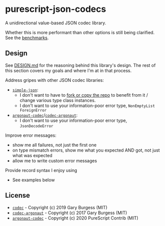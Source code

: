 # purescript-json-codecs

A unidirectional value-based JSON codec library.

Whether this is more performant than other options is still being clarified. See the [benchmarks](./bench).

## Design

See [DESIGN.md](DESIGN.md) for the reasoning behind this library's design. The rest of this section covers my goals and where I'm at in that process.

Address gripes with other JSON codec libraries:
- [`simple-json`](https://pursuit.purescript.org/packages/purescript-simple-json/):
  - I don't want to have to [fork or copy the repo](https://github.com/justinwoo/purescript-simple-json#how-should-i-actually-use-this-library) to benefit from it / change various type class instances.
  - I don't want to use your information-poor error type, `NonEmptyList ForeignError`
- [`argonaut-codec`](https://pursuit.purescript.org/packages/purescript-argonaut-codecs)/[`codec-argonaut`](https://pursuit.purescript.org/packages/purescript-codec-argonaut):
  - I don't want to use your information-poor error type, `JsonDecodeError`

Improve error messages:
- show me all failures, not just the first one
- on type mismatch errors, show me what you expected AND got, not just what was expected
- allow me to write custom error messages

Provide record syntax I enjoy using
  - See examples below

## License

- [`codec`](https://github.com/garyb/purescript-codec) - Copyright (c) 2019 Gary Burgess (MIT)
- [`codec-argonaut`](https://github.com/garyb/purescript-codec-argonaut/) - Copyright (c) 2017 Gary Burgess (MIT)
- [`argonaut-codec`](https://github.com/purescript-contrib/purescript-argonaut-codecs) - Copyright (c) 2020 PureScript Contrib (MIT)
